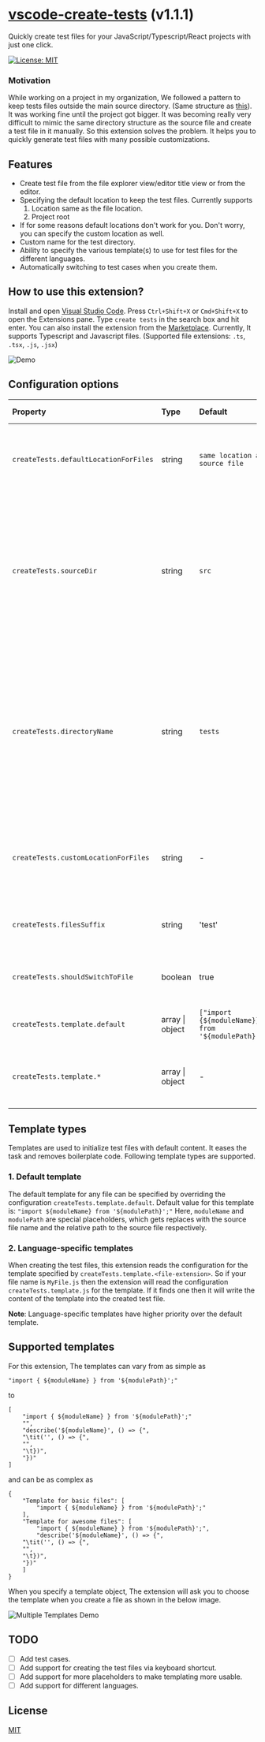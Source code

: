 # [vscode-create-tests](https://marketplace.visualstudio.com/items?itemName=hardikmodha.create-tests) (v1.1.1)

Quickly create test files for your JavaScript/Typescript/React projects with just one click.

[![License: MIT](https://img.shields.io/badge/License-MIT-yellow.svg)](https://github.com/HardikModha/vscode-create-tests/blob/master/LICENSE)

### Motivation

While working on a project in my organization, We followed a pattern to keep tests files outside the main source directory. (Same structure as [this](https://github.com/gitpoint/git-point)). It was working fine until the project got bigger. It was becoming really very difficult to mimic the same directory structure as the source file and create a test file in it manually. So this extension solves the problem. It helps you to quickly generate test files with many possible customizations.

## Features

- Create test file from the file explorer view/editor title view or from the editor.
- Specifying the default location to keep the test files. Currently supports
  1.  Location same as the file location.
  2.  Project root
- If for some reasons default locations don't work for you. Don't worry, you can specify the custom location as well.
- Custom name for the test directory.
- Ability to specify the various template(s) to use for test files for the different languages.
- Automatically switching to test cases when you create them.

## How to use this extension?

Install and open [Visual Studio Code](https://code.visualstudio.com/). Press `Ctrl+Shift+X` or `Cmd+Shift+X` to open the Extensions pane. Type `create tests` in the search box and hit enter. You can also install the extension from the [Marketplace](https://marketplace.visualstudio.com/items?itemName=hardikmodha.create-tests). Currently, It supports Typescript and Javascript files. (Supported file extensions: `.ts`, `.tsx`, `.js`, `.jsx`)

![Demo](https://media.giphy.com/media/1iqPhENd8SLd9SggeX/giphy.gif)

## Configuration options

| Property                              | Type            | Default                                            | Allowed Values                                                          | Description                                                                                                                                                               |
| :------------------------------------ | :-------------- | :------------------------------------------------- | :---------------------------------------------------------------------- | :------------------------------------------------------------------------------------------------------------------------------------------------------------------------ |
| `createTests.defaultLocationForFiles` | string          | `same location as source file`                     | 1. `same location as source file`, &nbsp;&nbsp;&nbsp; 2. `project root` | Location where you want to keep the test files.                                                                                                                           |
| `createTests.sourceDir`               | string          | `src`                                              | any string value                                                        | Name of directory which contains all source files. This directory is not created when generating the directory structure for the test file.                               |
| `createTests.directoryName`           | string          | `tests`                                            | any string value (allows empty string)                                  | Name of the directory which should contain all the test files. If this config option value is set to an empty string then it keeps the test file next to the source file. |
| `createTests.customLocationForFiles`  | string          | -                                                  | any valid path                                                          | Set this property in case you want to specify the custom location for test files.                                                                                         |
| `createTests.filesSuffix`             | string          | 'test'                                             | any string value                                                        | Suffix to append for every created test file                                                                                                                              |
| `createTests.shouldSwitchToFile`      | boolean         | true                                               | true \| false                                                           | Whether to switch to the created test file or not                                                                                                                         |
| `createTests.template.default`        | array \| object | `["import {${moduleName}} from '${modulePath}';"]` | any string array or object                                              | Default template to use for all test file                                                                                                                                 |
| `createTests.template.*`              | array \| object | -                                                  | string array or object                                                  | Language specific templates that you want to use.                                                                                                                         |

## Template types

Templates are used to initialize test files with default content. It eases the task and removes boilerplate code. Following template types are supported.

### 1. Default template

The default template for any file can be specified by overriding the configuration `createTests.template.default`.
Default value for this template is: `"import ${moduleName} from '${modulePath}';"` Here, `moduleName` and `modulePath` are special placeholders, which gets replaces with the source file name and the relative path to the source file respectively.

### 2. Language-specific templates

When creating the test files, this extension reads the configuration for the template specified by `createTests.template.<file-extension>`. So if your file name is `MyFile.js` then the extension will read the configuration `createTests.template.js` for the template. If it finds one then it will write the content of the template into the created test file.

**Note**: Language-specific templates have higher priority over the default template.

## Supported templates

For this extension, The templates can vary from as simple as

```
"import { ${moduleName} } from '${modulePath}';"
```

to

```
[
    "import { ${moduleName} } from '${modulePath}';"
    "",
    "describe('${moduleName}', () => {",
    "\tit('', () => {",
    "",
    "\t})",
    "})"
]
```

and can be as complex as

```
{
    "Template for basic files": [
        "import { ${moduleName} } from '${modulePath}';"
    ],
    "Template for awesome files": [
        "import { ${moduleName} } from '${modulePath}';",
        "describe('${moduleName}', () => {",
	"\tit('', () => {",
	"",
	"\t})",
	"})"
    ]
}
```

When you specify a template object, The extension will ask you to choose the template when you create a file as shown in the below image.

![Multiple Templates Demo](https://i.imgur.com/FBonrQJ.png)

## TODO

- [ ] Add test cases.
- [ ] Add support for creating the test files via keyboard shortcut.
- [ ] Add support for more placeholders to make templating more usable.
- [ ] Add support for different languages.

## License

[MIT](LICENSE)
